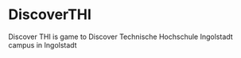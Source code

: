 # DiscoverTHI
Discover THI is game to Discover Technische Hochschule Ingolstadt campus in Ingolstadt

